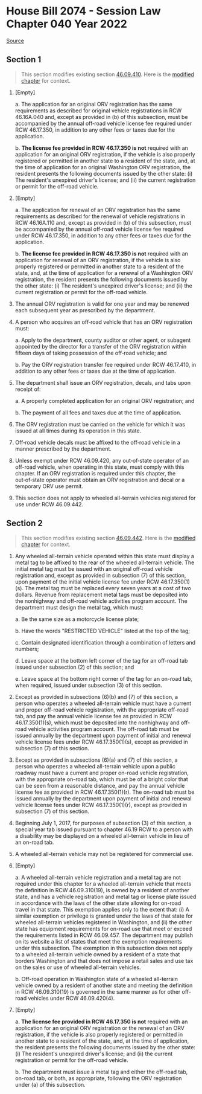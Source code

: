 # House Bill 2074 - Session Law Chapter 040 Year 2022

[Source](http://lawfilesext.leg.wa.gov/biennium/2021-22/Pdf/Bills/Session%20Laws/House/2074.SL.pdf)
## Section 1
> This section modifies existing section [46.09.410](/rcw/46_motor_vehicles/46.09_off-road_nonhighway_and_wheeled_all-terrain_vehicles.md). Here is the [modified chapter](rcw/46_motor_vehicles/46.09_off-road_nonhighway_and_wheeled_all-terrain_vehicles.md) for context.

1. [Empty]

    a. The application for an original ORV registration has the same requirements as described for original vehicle registrations in RCW 46.16A.040 and, except as provided in (b) of this subsection, must be accompanied by the annual off‑road vehicle license fee required under RCW 46.17.350, in addition to any other fees or taxes due for the application.

    b. **The license fee provided in RCW 46.17.350 is not** required with an application for an original ORV registration, if the vehicle is also properly registered or permitted in another state to a resident of the state, and, at the time of application for an original Washington ORV registration, the resident presents the following documents issued by the other state: (i) The resident's unexpired driver's license; and (ii) the current registration or permit for the off-road vehicle.

2. [Empty]

    a. The application for renewal of an ORV registration has the same requirements as described for the renewal of vehicle registrations in RCW 46.16A.110 and, except as provided in (b) of this subsection, must be accompanied by the annual off‑road vehicle license fee required under RCW 46.17.350, in addition to any other fees or taxes due for the application.

    b. **The license fee provided in RCW 46.17.350 is not** required with an application for renewal of an ORV registration, if the vehicle is also properly registered or permitted in another state to a resident of the state, and, at the time of application for a renewal of a Washington ORV registration, the resident presents the following documents issued by the other state: (i) The resident's unexpired driver's license; and (ii) the current registration or permit for the off-road vehicle.

3. The annual ORV registration is valid for one year and may be renewed each subsequent year as prescribed by the department.

4. A person who acquires an off‑road vehicle that has an ORV registration must:

    a. Apply to the department, county auditor or other agent, or subagent appointed by the director for a transfer of the ORV registration within fifteen days of taking possession of the off‑road vehicle; and

    b. Pay the ORV registration transfer fee required under RCW 46.17.410, in addition to any other fees or taxes due at the time of application.

5. The department shall issue an ORV registration, decals, and tabs upon receipt of:

    a. A properly completed application for an original ORV registration; and

    b. The payment of all fees and taxes due at the time of application.

6. The ORV registration must be carried on the vehicle for which it was issued at all times during its operation in this state.

7. Off‑road vehicle decals must be affixed to the off‑road vehicle in a manner prescribed by the department.

8. Unless exempt under RCW 46.09.420, any out‑of‑state operator of an off-road vehicle, when operating in this state, must comply with this chapter. If an ORV registration is required under this chapter, the out‑of‑state operator must obtain an ORV registration and decal or a temporary ORV use permit.

9. This section does not apply to wheeled all-terrain vehicles registered for use under RCW 46.09.442.


## Section 2
> This section modifies existing section [46.09.442](/rcw/46_motor_vehicles/46.09_off-road_nonhighway_and_wheeled_all-terrain_vehicles.md). Here is the [modified chapter](rcw/46_motor_vehicles/46.09_off-road_nonhighway_and_wheeled_all-terrain_vehicles.md) for context.

1. Any wheeled all-terrain vehicle operated within this state must display a metal tag to be affixed to the rear of the wheeled all-terrain vehicle. The initial metal tag must be issued with an original off-road vehicle registration and, except as provided in subsection (7) of this section, upon payment of the initial vehicle license fee under RCW 46.17.350(1)(s). The metal tag must be replaced every seven years at a cost of two dollars. Revenue from replacement metal tags must be deposited into the nonhighway and off-road vehicle activities program account. The department must design the metal tag, which must:

    a. Be the same size as a motorcycle license plate;

    b. Have the words "RESTRICTED VEHICLE" listed at the top of the tag;

    c. Contain designated identification through a combination of letters and numbers;

    d. Leave space at the bottom left corner of the tag for an off-road tab issued under subsection (2) of this section; and

    e. Leave space at the bottom right corner of the tag for an on-road tab, when required, issued under subsection (3) of this section.

2. Except as provided in subsections (6)(b) and (7) of this section, a person who operates a wheeled all-terrain vehicle must have a current and proper off-road vehicle registration, with the appropriate off-road tab, and pay the annual vehicle license fee as provided in RCW 46.17.350(1)(s), which must be deposited into the nonhighway and off-road vehicle activities program account. The off-road tab must be issued annually by the department upon payment of initial and renewal vehicle license fees under RCW 46.17.350(1)(s), except as provided in subsection (7) of this section.

3. Except as provided in subsections (6)(a) and (7) of this section, a person who operates a wheeled all-terrain vehicle upon a public roadway must have a current and proper on-road vehicle registration, with the appropriate on-road tab, which must be of a bright color that can be seen from a reasonable distance, and pay the annual vehicle license fee as provided in RCW 46.17.350(1)(r). The on-road tab must be issued annually by the department upon payment of initial and renewal vehicle license fees under RCW 46.17.350(1)(r), except as provided in subsection (7) of this section.

4. Beginning July 1, 2017, for purposes of subsection (3) of this section, a special year tab issued pursuant to chapter 46.19 RCW to a person with a disability may be displayed on a wheeled all-terrain vehicle in lieu of an on-road tab.

5. A wheeled all-terrain vehicle may not be registered for commercial use.

6. [Empty]

    a. A wheeled all-terrain vehicle registration and a metal tag are not required under this chapter for a wheeled all-terrain vehicle that meets the definition in RCW 46.09.310(19), is owned by a resident of another state, and has a vehicle registration and metal tag or license plate issued in accordance with the laws of the other state allowing for on-road travel in that state. This exemption applies only to the extent that: (i) A similar exemption or privilege is granted under the laws of that state for wheeled all-terrain vehicles registered in Washington, and (ii) the other state has equipment requirements for on-road use that meet or exceed the requirements listed in RCW 46.09.457. The department may publish on its website a list of states that meet the exemption requirements under this subsection. The exemption in this subsection does not apply to a wheeled all-terrain vehicle owned by a resident of a state that borders Washington and that does not impose a retail sales and use tax on the sales or use of wheeled all-terrain vehicles.

    b. Off-road operation in Washington state of a wheeled all-terrain vehicle owned by a resident of another state and meeting the definition in RCW 46.09.310(19) is governed in the same manner as for other off-road vehicles under RCW 46.09.420(4).

7. [Empty]

    a. **The license fee provided in RCW 46.17.350 is not** required with an application for an original ORV registration or the renewal of an ORV registration, if the vehicle is also properly registered or permitted in another state to a resident of the state, and, at the time of application, the resident presents the following documents issued by the other state: (i) The resident's unexpired driver's license; and (ii) the current registration or permit for the off-road vehicle.

    b. The department must issue a metal tag and either the off-road tab, on-road tab, or both, as appropriate, following the ORV registration under (a) of this subsection.

